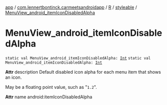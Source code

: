 [app](../../../index.md) / [com.lennertbontinck.carmeetsandroidapp](../../index.md) / [R](../index.md) / [styleable](index.md) / [MenuView_android_itemIconDisabledAlpha](./-menu-view_android_item-icon-disabled-alpha.md)

# MenuView_android_itemIconDisabledAlpha

`static val MenuView_android_itemIconDisabledAlpha: `[`Int`](https://kotlinlang.org/api/latest/jvm/stdlib/kotlin/-int/index.html)
`static val MenuView_android_itemIconDisabledAlpha: `[`Int`](https://kotlinlang.org/api/latest/jvm/stdlib/kotlin/-int/index.html)

**Attr**
description Default disabled icon alpha for each menu item that shows an icon.

May be a floating point value, such as "`1.2`".

**Attr**
name android:itemIconDisabledAlpha

